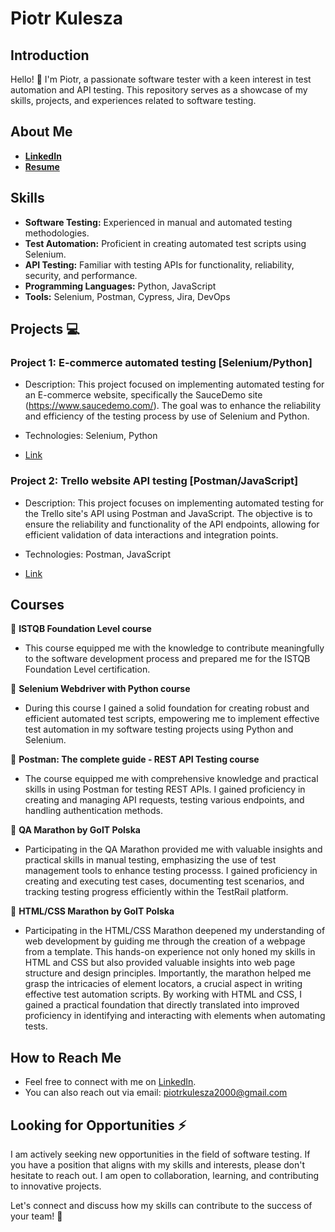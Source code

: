 # Piotr Kulesza

## Introduction

Hello! 👋 I'm Piotr, a passionate software tester with a keen interest in test automation and API testing. This repository serves as a showcase of my skills, projects, and experiences related to software testing.

## About Me

- [**LinkedIn**](https://www.linkedin.com/in/piotr-kulesza-1ba834121/)
- [**Resume**](https://kuleszacv.netlify.app/)

## Skills

- **Software Testing:** Experienced in manual and automated testing methodologies.
- **Test Automation:** Proficient in creating automated test scripts using Selenium.
- **API Testing:** Familiar with testing APIs for functionality, reliability, security, and performance.
- **Programming Languages:** Python, JavaScript
- **Tools:** Selenium, Postman, Cypress, Jira, DevOps
  
## Projects :computer:

### Project 1: E-commerce automated testing [Selenium/Python]

- Description: This project focused on implementing automated testing for an E-commerce website,
  specifically the SauceDemo site (https://www.saucedemo.com/). The goal was to enhance the reliability
  and efficiency of the testing process by use of Selenium and Python.
  
- Technologies: Selenium, Python
  
- [Link](https://github.com/p-kulesza/ecommerce_SeleniumPython_POM)

### Project 2: Trello website API testing [Postman/JavaScript]

- Description: This project focuses on implementing automated testing for the Trello site's API using Postman and JavaScript. The objective is to ensure the reliability and functionality of the API endpoints, allowing for efficient validation of data interactions and integration points.
  
- Technologies: Postman, JavaScript
  
- [Link](https://github.com/p-kulesza/API-testing)

## Courses

:large_blue_diamond: **ISTQB Foundation Level course** 
* This course equipped me with the knowledge to contribute meaningfully to the software development process and prepared me for the ISTQB Foundation Level certification.
  
:large_blue_diamond: **Selenium Webdriver with Python course**
* During this course I gained a solid foundation for creating robust and efficient automated test scripts, empowering me to implement effective test automation in my software testing projects using Python and Selenium.

:large_blue_diamond: **Postman: The complete guide - REST API Testing course**
* The course equipped me with comprehensive knowledge and practical skills in using Postman for testing REST APIs. I gained proficiency in creating and managing API requests, testing various endpoints, and handling authentication methods. 

:large_blue_diamond: **QA Marathon by GoIT Polska**
* Participating in the QA Marathon provided me with valuable insights and practical skills in manual testing, emphasizing the use of test management tools to enhance testing processs. I gained proficiency in creating and executing test cases, documenting test scenarios, and tracking testing progress efficiently within the TestRail platform.

:large_blue_diamond: **HTML/CSS Marathon by GoIT Polska**
* Participating in the HTML/CSS Marathon deepened my understanding of web development by guiding me through the creation of a webpage from a template. This hands-on experience not only honed my skills in HTML and CSS but also provided valuable insights into web page structure and design principles. Importantly, the marathon helped me grasp the intricacies of element locators, a crucial aspect in writing effective test automation scripts. By working with HTML and CSS, I gained a practical foundation that directly translated into improved proficiency in identifying and interacting with elements when automating tests.


## How to Reach Me

- Feel free to connect with me on [LinkedIn](https://www.linkedin.com/in/piotr-kulesza-1ba834121/).
- You can also reach out via email: piotrkulesza2000@gmail.com

## Looking for Opportunities :zap:

I am actively seeking new opportunities in the field of software testing. If you have a position that aligns with my skills and interests, please don't hesitate to reach out. I am open to collaboration, learning, and contributing to innovative projects.

Let's connect and discuss how my skills can contribute to the success of your team! :rocket:
